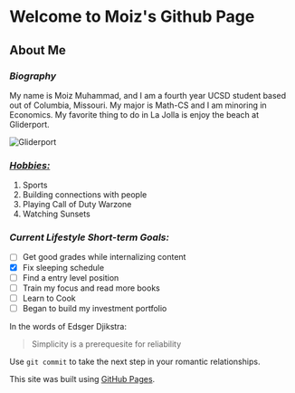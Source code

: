 # Welcome to Moiz's Github Page

## About Me
### ***Biography***

My name is Moiz Muhammad, and I am a fourth year UCSD student based out of Columbia, Missouri. My major is Math-CS and I am minoring in Economics.  My favorite thing to do in La Jolla is enjoy the beach at Gliderport.


![Gliderport](https://www.intrepidlife.com/wp-content/uploads/2017/10/Gliderport-8.jpg)



### [***Hobbies:***](https://en.wikipedia.org/wiki/List_of_hobbies)
1. Sports
2. Building connections with people
3. Playing Call of Duty Warzone
4. Watching Sunsets
   

### ***Current Lifestyle Short-term Goals:***

- [ ] Get good grades while internalizing content
- [x] Fix sleeping schedule
- [ ] Find a entry level position
- [ ] Train my focus and read more books
- [ ] Learn to Cook
- [ ] Began to build my investment portfolio

In the words of Edsger Djikstra:
> Simplicity is a prerequesite for reliability

Use `git commit` to take the next step in your romantic relationships.

This site was built using [GitHub Pages](https://pages.github.com/).
